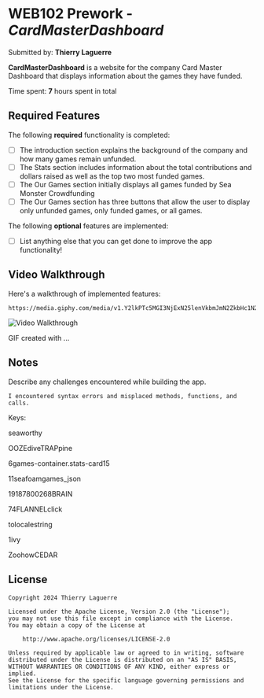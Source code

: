 # WEB102 Prework - *CardMasterDashboard*

Submitted by: **Thierry Laguerre**

**CardMasterDashboard** is a website for the company Card Master Dashboard that displays information about the games they have funded.

Time spent: **7** hours spent in total

## Required Features

The following **required** functionality is completed:

* [ ] The introduction section explains the background of the company and how many games remain unfunded.
* [ ] The Stats section includes information about the total contributions and dollars raised as well as the top two most funded games.
* [ ] The Our Games section initially displays all games funded by Sea Monster Crowdfunding
* [ ] The Our Games section has three buttons that allow the user to display only unfunded games, only funded games, or all games.

The following **optional** features are implemented:

* [ ] List anything else that you can get done to improve the app functionality!

## Video Walkthrough

Here's a walkthrough of implemented features:

    https://media.giphy.com/media/v1.Y2lkPTc5MGI3NjExN25lenVkbmJmN2ZkbHc1N2Y4czFyNnFibDJsaHoybGlxdTF0c2tvdCZlcD12MV9pbnRlcm5hbF9naWZfYnlfaWQmY3Q9Zw/KKGiviaaI3uTs7mQP9/giphy.gif

<img src='https://media.giphy.com/media/v1.Y2lkPTc5MGI3NjExN25lenVkbmJmN2ZkbHc1N2Y4czFyNnFibDJsaHoybGlxdTF0c2tvdCZlcD12MV9pbnRlcm5hbF9naWZfYnlfaWQmY3Q9Zw/KKGiviaaI3uTs7mQP9/giphy.gif' title='Video Walkthrough' width='' alt='Video Walkthrough' />

<!-- Replace this with whatever GIF tool you used! -->
GIF created with ...  
<!-- Recommended tools:
[Kap](https://getkap.co/) for macOS
[ScreenToGif](https://www.screentogif.com/) for Windows
[peek](https://github.com/phw/peek) for Linux. -->

## Notes

Describe any challenges encountered while building the app.
    
    I encountered syntax errors and misplaced methods, functions, and calls.

Keys:

seaworthy

OOZEdiveTRAPpine

6games-container.stats-card15

11seafoamgames_json

19187800268BRAIN

74FLANNELclick

tolocalestring<div>1ivy

ZoohowCEDAR


## License

    Copyright 2024 Thierry Laguerre

    Licensed under the Apache License, Version 2.0 (the "License");
    you may not use this file except in compliance with the License.
    You may obtain a copy of the License at

        http://www.apache.org/licenses/LICENSE-2.0

    Unless required by applicable law or agreed to in writing, software
    distributed under the License is distributed on an "AS IS" BASIS,
    WITHOUT WARRANTIES OR CONDITIONS OF ANY KIND, either express or implied.
    See the License for the specific language governing permissions and
    limitations under the License.

